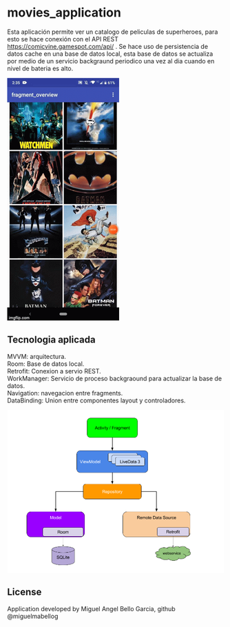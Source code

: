 # movies_application


Esta aplicación permite ver un catalogo de peliculas de superheroes, para esto se hace conexión con el API REST https://comicvine.gamespot.com/api/ . Se hace uso de persistencia de datos cache en una base de datos local, esta base de datos se actualiza por medio de un servicio backgraund periodico una vez al dia cuando en nivel de bateria es alto.

![](4wvajk.gif)

## Tecnologia aplicada

MVVM: arquitectura. <br />
Room: Base de datos local. <br />
Retrofit: Conexion a servio REST. <br />
WorkManager: Servicio de proceso backgraound para actualizar la base de datos. <br />
Navigation: navegacion entre fragments. <br />
DataBinding: Union entre componentes layout y controladores. <br />

![Screenshot](final-architecture.png)

## License

Application developed by Miguel Angel Bello Garcia, github @miguelmabellog
